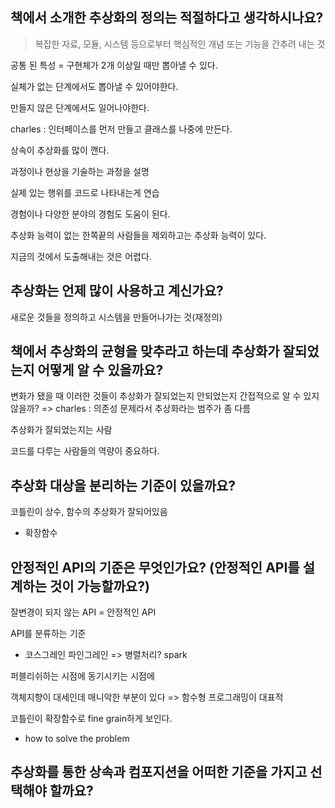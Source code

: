 ## 책에서 소개한 추상화의 정의는 적절하다고 생각하시나요?

> 복잡한 자료, 모듈, 시스템 등으로부터 핵심적인 개념 또는 기능을 간추려 내는 것

공통 된 특성 = 구현체가 2개 이상일 때만 뽑아낼 수 있다.

실체가 없는 단계에서도 뽑아낼 수 있어야한다.

만들지 않은 단계에서도 일어나야한다.

charles : 인터페이스를 먼저 만들고 클래스를 나중에 만든다.

상속이 추상화를 많이 깬다.


과정이나 현상을 기술하는 과정을 설명

실제 있는 행위를 코드로 나타내는게 연습

경험이나 다양한 분야의 경험도 도움이 된다.

추상화 능력이 없는 한쪽끝의 사람들을 제외하고는 추상화 능력이 있다.

지금의 것에서 도출해내는 것은 어렵다.

## 추상화는 언제 많이 사용하고 계신가요?

새로운 것들을 정의하고 시스템을 만들어나가는 것(재정의)


## 책에서 추상화의 균형을 맞추라고 하는데 추상화가 잘되었는지 어떻게 알 수 있을까요?

변화가 됐을 때 이러한 것들이 추상화가 잘되었는지 안되었는지 간접적으로 알 수 있지 않을까?
=> charles : 의존성 문제라서 추상화라는 범주가 좀 다름

추상화가 잘되었는지는 사람

코드를 다루는 사람들의 역량이 중요하다.


## 추상화 대상을 분리하는 기준이 있을까요?
코틀린이 상수, 함수의 추상화가 잘되어있음 

* 확장함수


## 안정적인 API의 기준은 무엇인가요? (안정적인 API를 설계하는 것이 가능할까요?)
잘변경이 되지 않는 API = 안정적인 API

API를 분류하는 기준
* 코스그레인 파인그레인 
=> 병렬처리? spark

퍼블리쉬하는 시점에 동기시키는 시점에 

객체지향이 대세인데 매니악한 부분이 있다 => 함수형 프로그래밍이 대표적

코틀린이 확장함수로 fine grain하게 보인다.

* how to solve the problem


## 추상화를 통한 상속과 컴포지션을 어떠한 기준을 가지고 선택해야 할까요?



